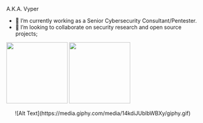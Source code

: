 A.K.A. Vyper

- 🔭 I’m currently working as a Senior Cybersecurity Consultant/Pentester.
- 👯 I’m looking to collaborate on security research and open source projects;

<div>
  <img height="160em" src="https://github-readme-stats.vercel.app/api?username=lucasmoretti8&show_icons=true&theme=great-gatsby" />
  <img height="160em" src="https://github-readme-stats.vercel.app/api/top-langs/?username=lucasmoretti8&layout=compact&langs_count=16&theme=great-gatsby" />
</div>
<p align="center">
![Alt Text](https://media.giphy.com/media/14kdiJUblbWBXy/giphy.gif)
</p>
